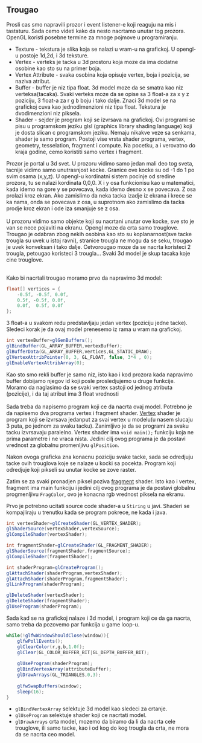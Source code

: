 ## Trougao
Prosli cas smo napravili prozor i event listener-e koji reaguju na mis i tastaturu.
Sada cemo videti kako da nesto nacrtamo unutar tog prozora.
OpenGL koristi posebne termine za mnoge pojmove u programiranju.
<br>
+ Texture - tekstura je slika koja se nalazi u vram-u na grafickoj. U opengl-u postoje 1d,2d, i 3d teksture.
+ Vertex -  verteks je tacka u 3d prostoru koja moze da ima dodatne osobine kao sto su na primer boja.
+ Vertex Attribute - svaka osobina koja opisuje vertex, boja i pozicija, se naziva atribut.
+ Buffer - buffer je niz tipa float. 3d model moze da se smatra kao niz verteksa(tacaka).
Svaki verteks moze da se opise sa 3 float-a za x y z poziciju, 3 float-a za r g b boju i tako dalje.
Znaci 3d model se na grafickoj cuva kao jednodimenzioni niz tipa float. Tekstura je dvodimenzioni niz piksela.
+ Shader - sejder je program koji se izvrsava na grafickoj. Ovi programi se pisu u programskom jeziku glsl (graphics library shading language)
koji je dosta slican c programskom jeziku.
Nemaju nikakve veze sa senkama, shader je samo program. Postoji vise vrsta shader programa, vertex, geometry, tesselation, fragment i compute.
Na pocetku, a i verovatno do kraja godine, cemo koristiti samo vertex i fragment.

Prozor je portal u 3d svet. U prozoru vidimo samo jedan mali deo tog sveta, tacnije vidimo samo unutrasnjost kocke.
Granice ove kocke su od -1 do 1 po svim osama (x,y,z). U opengl-u kordinatni sistem pocinje od sredine prozora, tu se nalazi kordinata 0,0,0.
X i y osa funkcionisu kao u matematici, kada idemo na gore y se povecava, kada idemo desno x se povecava.
Z osa prolazi kroz ekran. Ako zamislimo da neka tacka izadje iz ekrana i krece se ka nama, onda se povecava z osa, u suprotnom
ako zamislimo da tacka prodje kroz ekran i ode iza smanjuje se z osa.
<br><br>
U prozoru vidimo samo objekte koji su nacrtani unutar ove kocke, sve sto je van se nece pojaviti na ekranu.
Opengl moze da crta samo trouglove. Trougao je odabran zbog nekih osobina kao sto su koplanarnost(sve tacke trougla su uvek u istoj ravni),
stranice trougla ne mogu da se seku, trougao je uvek konveksan i tako dalje. Cetvorougao moze da se nacrta koristeci 2 trougla, petougao koristeci 3 trougla...
Svaki 3d model je skup tacaka koje cine trouglove.
<br><br>

Kako bi nacrtali trougao moramo prvo da napravimo 3d model:
```java 
float[] vertices = {
    -0.5f, -0.5f, 0.0f,
    0.5f, -0.5f, 0.0f,
    0.0f,  0.5f, 0.0f
};
```
3 float-a u svakom redu predstavljaju jedan vertex (poziciju jedne tacke).
Sledeci korak je da ovaj model prenesemo iz rama u vram na grafickoj.
```java
int vertexBuffer=glGenBuffers();
glBindBuffer(GL_ARRAY_BUFFER,vertexBuffer);
glBufferData(GL_ARRAY_BUFFER,vertices,GL_STATIC_DRAW);
glVertexAttribPointer(0, 3, GL_FLOAT, false, 3*4 , 0);
glEnableVertexAttribArray(0);
```
Kao sto smo rekli buffer je samo niz, isto kao i kod prozora kada napravimo buffer dobijamo njegov id koji posle prosledjujemo u druge funkcije.
Moramo da naglasimo da se svaki vertex sastoji od jednog atributa (pozicije), i da taj atribut ima 3 float vrednosti
<br><br>
Sada treba da napisemo program koji ce da nacrta ovaj model.
Potrebno je da napisemo dva programa vertex i fragment shader.
[Vertex](../../assets/openglwindow/vertex.glsl) shader je program koji se izvrsava jedanput za svai vertex u modelu(u nasem slucaju 3 puta, po jednom za svaku tacku).
Zanimljivo je da se programi za svaku tacku izvrsavaju paralelno.
Vertex shader ima `void main();` funkciju koja ne prima parametre i ne vraca nista.
Jedini cilj ovog programa je da postavi vrednost za globalnu promenljivu `glPosition`.

Nakon ovoga graficka zna konacnu poziciju svake tacke, sada se odredjuju tacke ovih trouglova koje se nalaze u kocki sa pocekta.
Program koji odredjuje koji pikseli su unutar kocke se zove raster. 

Zatim se za svaki pronadjen piksel poziva [fragment](../../assets/openglwindow/fragment.glsl) shader.
Isto kao i vertex, fragment ima main funkciju i jedini cilj ovog programa je da postavi globalnu progmenljivu `FragColor`, 
ovo je konacna rgb vrednost piksela na ekranu.

Prvo je potrebno ucitati source code shader-a u `Stiring` u javi. Shaderi se kompajliraju u trenutku kada se program pokrece, ne kada i java.
```java
int vertexShader=glCreateShader(GL_VERTEX_SHADER);
glShaderSource(vertexShader,vertexSource);
glCompileShader(vertexShader);

int fragmentShader=glCreateShader(GL_FRAGMENT_SHADER);
glShaderSource(fragmentShader,fragmentSource);
glCompileShader(fragmentShader);

int shaderProgram=glCreateProgram();
glAttachShader(shaderProgram,vertexShader);
glAttachShader(shaderProgram,fragmentShader);
glLinkProgram(shaderProgram);

glDeleteShader(vertexShader);
glDeleteShader(fragmentShader);
glUseProgram(shaderProgram);
```
Sada kad se na grafickoj nalaze i 3d model, i program koji ce da ga nacrta, samo treba da pozovemo par funkcija u game loop-u.

```java
while(!glfwWindowShouldClose(window)){
    glfwPollEvents();
    glClearColor(r,g,b,1.0f);
    glClear(GL_COLOR_BUFFER_BIT|GL_DEPTH_BUFFER_BIT);
    
    glUseProgram(shaderProgram);
    glBindVertexArray(attributeBuffer);
    glDrawArrays(GL_TRIANGLES,0,3);
    
    glfwSwapBuffers(window);
    sleep(16);
}
```

+ `glBindVertexArray` selektuje 3d model kao sledeci za crtanje.
+ `glUseProgram` selektuje shader koji ce nacrtati model.
+ `glDrawArrays` crta model, mozemo da biramo da li da nacrta cele trouglove, ili samo tacke, kao i od kog do kog trougla da crta, ne mora da se nacrta ceo model.

